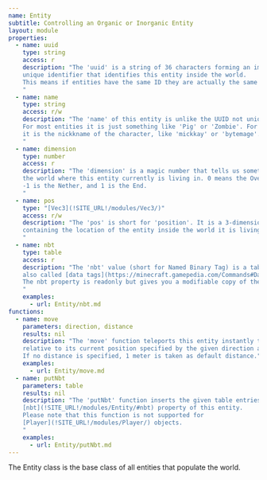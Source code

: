 ```yaml
---
name: Entity
subtitle: Controlling an Organic or Inorganic Entity
layout: module
properties:
  - name: uuid
    type: string
    access: r
    description: "The 'uuid' is a string of 36 characters forming an immutable universally
    unique identifier that identifies this entity inside the world.
    This means if entities have the same ID they are actually the same object.
    "
  - name: name
    type: string
    access: r/w
    description: "The 'name' of this entity is unlike the UUID not unique in the world.
    For most entities it is just something like 'Pig' or 'Zombie'. For player entities
    it is the nickkname of the character, like 'mickkay' or 'bytemage'.
    "
  - name: dimension
    type: number
    access: r
    description: "The 'dimension' is a magic number that tells us something about
    the world where this entity currently is living in. 0 means the Overworld.
    -1 is the Nether, and 1 is the End.
    "
  - name: pos
    type: "[Vec3](!SITE_URL!/modules/Vec3/)"
    access: r/w
    description: "The 'pos' is short for 'position'. It is a 3-dimensional vector
    containing the location of the entity inside the world it is living in.
    "
  - name: nbt
    type: table
    access: r
    description: "The 'nbt' value (short for Named Binary Tag) is a table of entity-specifc key-value pairs
    also called [data tags](https://minecraft.gamepedia.com/Commands#Data_tags).
    The nbt property is readonly but gives you a modifiable copy of the internal value. You can change the contents, but to activate them you have to assign the modified table to the entity by using the [putNbt()](/modules/Entity/#putNbt) function.
    "
    examples:
      - url: Entity/nbt.md
functions:
  - name: move
    parameters: direction, distance
    results: nil
    description: "The 'move' function teleports this entity instantly to the position
    relative to its current position specified by the given direction and distance.
    If no distance is specified, 1 meter is taken as default distance."
    examples:
      - url: Entity/move.md
  - name: putNbt
    parameters: table
    results: nil
    description: "The 'putNbt' function inserts the given table entries into the
    [nbt](!SITE_URL!/modules/Entity/#nbt) property of this entity.
    Please note that this function is not supported for
    [Player](!SITE_URL!/modules/Player/) objects.
    "
    examples:
      - url: Entity/putNbt.md
---
```


The Entity class is the base class of all entities that populate the world.
